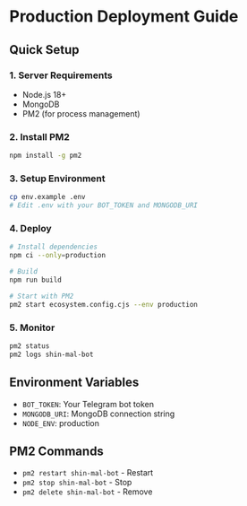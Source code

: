 # Production Deployment Guide

## Quick Setup

### 1. Server Requirements
- Node.js 18+
- MongoDB
- PM2 (for process management)

### 2. Install PM2
```bash
npm install -g pm2
```

### 3. Setup Environment
```bash
cp env.example .env
# Edit .env with your BOT_TOKEN and MONGODB_URI
```

### 4. Deploy
```bash
# Install dependencies
npm ci --only=production

# Build
npm run build

# Start with PM2
pm2 start ecosystem.config.cjs --env production
```

### 5. Monitor
```bash
pm2 status
pm2 logs shin-mal-bot
```

## Environment Variables
- `BOT_TOKEN`: Your Telegram bot token
- `MONGODB_URI`: MongoDB connection string
- `NODE_ENV`: production

## PM2 Commands
- `pm2 restart shin-mal-bot` - Restart
- `pm2 stop shin-mal-bot` - Stop
- `pm2 delete shin-mal-bot` - Remove 